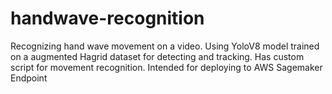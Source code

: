 # handwave-recognition
Recognizing hand wave movement on a video. Using YoloV8 model trained on a augmented Hagrid dataset for detecting and tracking. Has custom script for movement recognition. Intended for deploying to AWS Sagemaker Endpoint 
